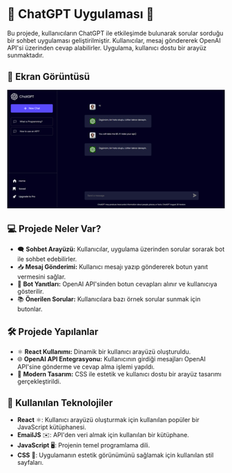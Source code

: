 # 💬 ChatGPT Uygulaması 🤖

Bu projede, kullanıcıların ChatGPT ile etkileşimde bulunarak sorular sorduğu bir sohbet uygulaması geliştirilmiştir. Kullanıcılar, mesaj göndererek OpenAI API'si üzerinden cevap alabilirler. Uygulama, kullanıcı dostu bir arayüz sunmaktadır.

## 📸 Ekran Görüntüsü
![Ekran Görüntüsü](https://github.com/Fiartaks/38-React-ChatGPT-Clone/blob/main/chatgbt/src/yolla.png) 

## 💻 Projede Neler Var?
- 🗨️ **Sohbet Arayüzü:** Kullanıcılar, uygulama üzerinden sorular sorarak bot ile sohbet edebilirler.
- 📥 **Mesaj Gönderimi:** Kullanıcı mesajı yazıp göndererek botun yanıt vermesini sağlar.
- 🤖 **Bot Yanıtları:** OpenAI API'sinden botun cevapları alınır ve kullanıcıya gösterilir.
- 📚 **Önerilen Sorular:** Kullanıcılara bazı örnek sorular sunmak için butonlar.

## 🛠️ Projede Yapılanlar
- ⚛️ **React Kullanımı:** Dinamik bir kullanıcı arayüzü oluşturuldu.
- 🌐 **OpenAI API Entegrasyonu:** Kullanıcının girdiği mesajları OpenAI API'sine gönderme ve cevap alma işlemi yapıldı.
- 🎨 **Modern Tasarım:** CSS ile estetik ve kullanıcı dostu bir arayüz tasarımı gerçekleştirildi.

## 🚀 Kullanılan Teknolojiler
- **React** ⚛️: Kullanıcı arayüzü oluşturmak için kullanılan popüler bir JavaScript kütüphanesi.
- **EmailJS** ✉️: API'den veri almak için kullanılan bir kütüphane.
- **JavaScript** 🖥️: Projenin temel programlama dili.
- **CSS** 🎨: Uygulamanın estetik görünümünü sağlamak için kullanılan stil sayfaları.
